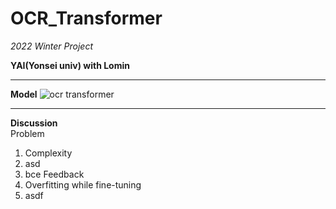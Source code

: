 # OCR_Transformer

*2022 Winter Project*    

**YAI(Yonsei univ) with Lomin**    


---
**Model**
![ocr transformer](https://user-images.githubusercontent.com/92682815/167996729-51d39327-3409-44cc-a5b4-9224d7ec96fc.png)


---
**Discussion**  
Problem
  1. Complexity
  2. asd
  3. bce
Feedback
  1. Overfitting while fine-tuning
  2. asdf
